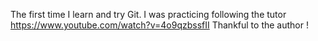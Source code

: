 The first time I learn and try Git.
I was practicing following the tutor https://www.youtube.com/watch?v=4o9qzbssfII
Thankful to the author ! 
